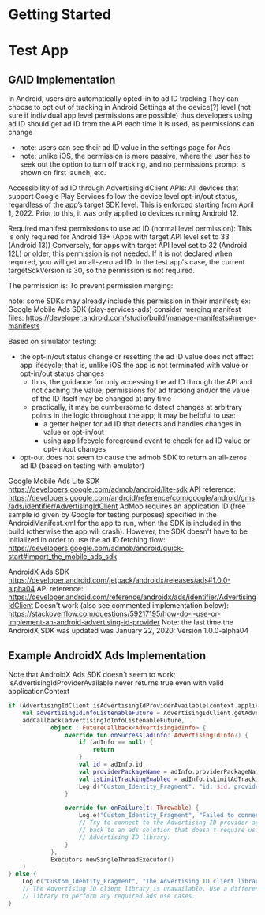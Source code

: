 # Getting Started

# Test App
## GAID Implementation
 In Android, users are automatically opted-in to ad ID tracking
They can choose to opt out of tracking in Android Settings at the device(?) level (not sure if
individual app level permissions are possible)
thus developers using ad ID should get ad ID from the API each time it is used, as permissions can change
- note: users can see their ad ID value in the settings page for Ads
- note: unlike iOS, the permission is more passive, where the user has to seek out the option to turn
off tracking, and no permissions prompt is shown on first launch, etc.


Accessibility of ad ID through AdvertisingIdClient APIs:
All devices that support Google Play Services follow the device level opt-in/out status, regardless of the app’s target SDK level.
This is enforced starting from April 1, 2022.
Prior to this, it was only applied to devices running Android 12.

Required manifest permissions to use ad ID (normal level permission):
This is only required for Android 13+ (Apps with target API level set to 33 (Android 13))
Conversely, for apps with target API level set to 32 (Android 12L) or older, this permission is not needed.
If it is not declared when required, you will get an all-zero ad ID.
In the test app's case, the current targetSdkVersion is 30, so the permission is not required.

The permission is:
<uses-permission android:name="com.google.android.gms.permission.AD_ID"/>
To prevent permission merging:
<uses-permission android:name="com.google.android.gms.permission.AD_ID" tools:node="remove"/>

note: some SDKs may already include this permission in their manifest; ex: Google Mobile Ads SDK (play-services-ads)
consider merging manifest files: https://developer.android.com/studio/build/manage-manifests#merge-manifests

Based on simulator testing:
- the opt-in/out status change or resetting the ad ID value does not affect app lifecycle;
that is, unlike iOS the app is not terminated with value or opt-in/out status changes
    - thus, the guidance for only accessing the ad ID through the API and not caching the value;
    permissions for ad tracking and/or the value of the ID itself may be changed at any time
    - practically, it may be cumbersome to detect changes at arbitrary points in the logic throughout the app;
    it may be helpful to use:
        - a getter helper for ad ID that detects and handles changes in value or opt-in/out
        - using app lifecycle foreground event to check for ad ID value or opt-in/out changes
- opt-out does not seem to cause the admob SDK to return an all-zeros ad ID (based on testing with emulator)


Google Mobile Ads Lite SDK
https://developers.google.com/admob/android/lite-sdk
API reference: https://developers.google.com/android/reference/com/google/android/gms/ads/identifier/AdvertisingIdClient
AdMob requires an application ID (free sample id given by Google for testing purposes) specified in the AndroidManifest.xml
for the app to run, when the SDK is included in the build (otherwise the app will crash).
However, the SDK doesn't have to be initialized in order to use the ad ID fetching flow:
https://developers.google.com/admob/android/quick-start#import_the_mobile_ads_sdk

AndroidX Ads SDK
https://developer.android.com/jetpack/androidx/releases/ads#1.0.0-alpha04
API reference: https://developer.android.com/reference/androidx/ads/identifier/AdvertisingIdClient
Doesn't work (also see commented implementation below):
https://stackoverflow.com/questions/59217195/how-do-i-use-or-implement-an-android-advertising-id-provider
Note: the last time the AndroidX SDK was updated was January 22, 2020: Version 1.0.0-alpha04

## Example AndroidX Ads Implementation
Note that AndroidX Ads SDK doesn't seem to work; isAdvertisingIdProviderAvailable never returns true even with valid applicationContext
```kotlin
if (AdvertisingIdClient.isAdvertisingIdProviderAvailable(context.applicationContext)) {
    val advertisingIdInfoListenableFuture = AdvertisingIdClient.getAdvertisingIdInfo(context.applicationContext)
    addCallback(advertisingIdInfoListenableFuture,
            object : FutureCallback<AdvertisingIdInfo> {
                override fun onSuccess(adInfo: AdvertisingIdInfo?) {
                    if (adInfo == null) {
                        return
                    }
                    val id = adInfo.id
                    val providerPackageName = adInfo.providerPackageName
                    val isLimitTrackingEnabled = adInfo.isLimitAdTrackingEnabled
                    Log.d("Custom_Identity_Fragment", "id: $id, providerPackageName: $providerPackageName, isLimitTrackingEnabled: $isLimitTrackingEnabled")
                }

                override fun onFailure(t: Throwable) {
                    Log.e("Custom_Identity_Fragment", "Failed to connect to Advertising ID provider: $t")
                    // Try to connect to the Advertising ID provider again, or fall
                    // back to an ads solution that doesn't require using the
                    // Advertising ID library.
                }
            },
            Executors.newSingleThreadExecutor()
    )
} else {
    Log.d("Custom_Identity_Fragment", "The Advertising ID client library is unavailable.")
    // The Advertising ID client library is unavailable. Use a different
    // library to perform any required ads use cases.
}
```